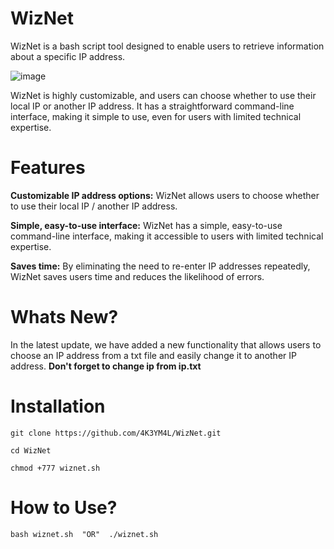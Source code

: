 # WizNet
WizNet is a bash script tool designed to enable users to retrieve information about a specific IP address.

![image](https://user-images.githubusercontent.com/127394223/234874031-b606f120-cb5b-450d-b18e-f9f45894f44a.png)

WizNet is highly customizable, and users can choose whether to use their local IP or another IP address. It has a straightforward command-line interface, making it simple to use, even for users with limited technical expertise.

# Features
**Customizable IP address options:** WizNet allows users to choose whether to use their local IP / another IP address.

**Simple, easy-to-use interface:** WizNet has a simple, easy-to-use command-line interface, making it accessible to users with limited technical expertise.

**Saves time:** By eliminating the need to re-enter IP addresses repeatedly, WizNet saves users time and reduces the likelihood of errors.

# Whats New?
In the latest update, we have added a new functionality that allows users to choose an IP address from a txt file and easily change it to another IP address.
**Don't forget to change ip from ip.txt**
# Installation
```
git clone https://github.com/4K3YM4L/WizNet.git
 ```
  ```
cd WizNet
 ```
  ```
chmod +777 wiznet.sh
 ```
 
 # How to Use?
  ```
bash wiznet.sh  "OR"  ./wiznet.sh
 ```
